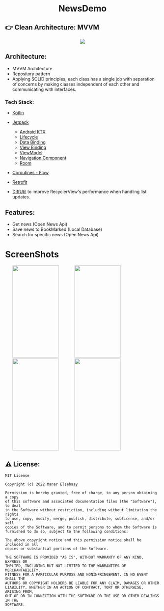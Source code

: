 
<h1 align="center">
NewsDemo
</h1>

:point_right: Clean Architecture: MVVM
-----------------
<div align="center">
<img src="https://camo.githubusercontent.com/0ff5a5738b5561398acfa8563660dafbb5a4fa1e844fc171f930f2228c358f0d/68747470733a2f2f6d69726f2e6d656469756d2e636f6d2f6d61782f313430302f312a3375354a6e6d714f4e5234556e7752453674455633512e706e67">
</div>


## Architecture:

- MVVM Architecture
- Repository pattern
- Applying SOLID principles, each class has a single job with separation of concerns by making classes independent
  of each other and communicating with interfaces.

### Tech Stack:
- [Kotlin](https://kotlinlang.org)
- [Jetpack](https://developer.android.com/jetpack)
  * [Android KTX](https://developer.android.com/kotlin/ktx)
  * [Lifecycle](https://developer.android.com/topic/libraries/architecture/lifecycle)
  * [Data Binding](https://developer.android.com/topic/libraries/data-binding)
  * [View Binding](https://developer.android.com/topic/libraries/view-binding)
  *  [ViewModel](https://developer.android.com/topic/libraries/architecture/viewmodel)
  * [Navigation Component](https://developer.android.com/guide/navigation/navigation-getting-started)
  * [Room](https://developer.android.com/training/data-storage/room)

- [Coroutines - Flow](https://kotlinlang.org/docs/reference/coroutines/flow.html)
- [Retrofit](https://square.github.io/retrofit/)
- [DiffUtil](https://developer.android.com/reference/androidx/recyclerview/widget/DiffUtil) to improve RecyclerView's performance when handling list updates. 

## Features:

+ Get news (Open News Api)
+ Save news to BookMarked (Local Database)
+ Search for specific news (Open News Api)



# ScreenShots

<img height=300 width=150 src="https://user-images.githubusercontent.com/39746086/201097947-34dbb9bc-5c88-42cf-a075-4dab22dd207f.png" hspace=24/> <img height=300 width=150 src="https://user-images.githubusercontent.com/39746086/201099281-34b580af-d857-4b96-b68f-fee3a5b6026f.png" hspace=24/> <img height=300 width=150 src="https://user-images.githubusercontent.com/39746086/201099599-d8ff93e6-b8a4-4c32-b269-51794a0b9149.png" hspace=24/> <img height=300 width=150 src="https://user-images.githubusercontent.com/39746086/201099981-e3648857-b9e6-48a1-b5c8-d5022efe54fc.png" hspace=24/> 

:warning: License:
--------

```
MIT License

Copyright (c) 2022 Manar Elsebaay

Permission is hereby granted, free of charge, to any person obtaining a copy
of this software and associated documentation files (the "Software"), to deal
in the Software without restriction, including without limitation the rights
to use, copy, modify, merge, publish, distribute, sublicense, and/or sell
copies of the Software, and to permit persons to whom the Software is
furnished to do so, subject to the following conditions:

The above copyright notice and this permission notice shall be included in all
copies or substantial portions of the Software.

THE SOFTWARE IS PROVIDED "AS IS", WITHOUT WARRANTY OF ANY KIND, EXPRESS OR
IMPLIED, INCLUDING BUT NOT LIMITED TO THE WARRANTIES OF MERCHANTABILITY,
FITNESS FOR A PARTICULAR PURPOSE AND NONINFRINGEMENT. IN NO EVENT SHALL THE
AUTHORS OR COPYRIGHT HOLDERS BE LIABLE FOR ANY CLAIM, DAMAGES OR OTHER
LIABILITY, WHETHER IN AN ACTION OF CONTRACT, TORT OR OTHERWISE, ARISING FROM,
OUT OF OR IN CONNECTION WITH THE SOFTWARE OR THE USE OR OTHER DEALINGS IN THE
SOFTWARE.
```




